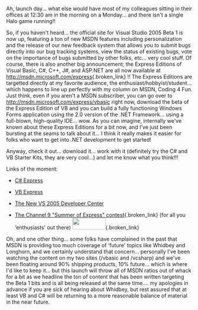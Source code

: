 Ah, launch day... what else would have most of my colleagues sitting in their offices at 12:30 am in the morning on a Monday... and there isn't a single Halo game running!!

So, if you haven't heard... the official site for Visual Studio 2005 Beta 1 is now up, featuring a ton of new MSDN features including personalization and the release of our new feedback system that allows you to submit bugs directly into our bug tracking systems, view the status of existing bugs, vote on the importance of bugs submitted by other folks, etc... very cool stuff. Of course, there is also another big announcement; the Express Editions of Visual Basic, C#, C++, J#, and ASP.NET are all now available at <http://msdn.microsoft.com/express>{.broken_link} !! The Express Editions are targetted directly at my favorite audience, the enthusiast/hobbyist/student... which happens to line up perfectly with my column on MSDN, Coding 4 Fun. Just think, even if you aren't a MSDN subscriber, you can go over to <http://msdn.microsoft.com/express/vbasic> right now, download the beta of the Express Edition of VB and you can build a fully functioning Windows Forms application using the 2.0 version of the .NET Framework... using a full-blown, high-quality IDE... wow. As you can imagine, internally we've known about these Express Editions for a bit now, and I've just been bursting at the seams to talk about it... I think it really makes it easier for folks who want to get into .NET development to get started!

Anyway, check it out... download it... work with it (definitely try the C# and VB Starter Kits, they are very cool...) and let me know what you think!!!

Links of the moment:

  * [C# Express](http://lab.msdn.microsoft.com/express/vcsharp) 
  * [VB Express](http://lab.msdn.microsoft.com/express/vbasic) 
  * [The New VS 2005 Developer Center](http://lab.msdn.microsoft.com/vs2005) 
  * [The Channel 9 "Summer of Express" contest](http://channel9.msdn.com/express){.broken_link} (for all you &#8216;enthusiasts' out there) 
    [<img height="31" src="http://msdn.microsoft.com/events/graphics/channel9/contesticon.gif" width="90" border="0" />](http://channel9.msdn.com/express){.broken_link}</li> </ul> 
    
    Oh, and one other thing... some folks have complained in the past that MSDN is providing too much coverage of &#8216;future' topics like Whidbey and Longhorn, and we certainly understand that concern... personally I've been watching the content on my two sites (/vbasic and /vcsharp) and we've been floating around 90% shipping products, 10% future... which is where I'd like to keep it... but this launch will throw all of MSDN ratios out of whack for a bit as we headline the ton of content that has been written targeting the Beta 1 bits and is all being released at the same time.... my apologies in advance if you are sick of hearing about Whidbey, but rest assured that at least VB and C# will be returning to a more reasonable balance of material in the near future.